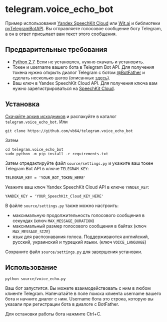 # telegram.voice_echo_bot
Пример использования [Yandex SpeechKit Cloud](https://developer.tech.yandex.ru) или [Wit.ai](https://wit.ai/) и библиотеки [pyTelegramBotAPI](https://github.com/eternnoir/pyTelegramBotAPI). Вы отправляете голосовое сообщение боту Telegram, а он в ответ присылает вам текст этого сообщения.

## Предварительные требования
* [Python 2.7](https://www.python.org/downloads/release/python-2714/). Если не установлен, нужно скачать и установить.
* Токен и username вашего бота в Telegram Bot API. Для получения токена нужно открыть диалог Telegram с ботом [@BotFather](https://t.me/botfather) и сделать несколько шагов (описанных [здесь](https://core.telegram.org/bots#6-botfather)).
* Ваш ключ в Yandex SpeechKit Cloud API. Для получения ключа вам нужно зарегистрироваться на [SpeechKit Cloud](https://developer.tech.yandex.ru).

## Установка
[Скачайте архив исходников](https://github.com/vb64/telegram.voice_echo_bot/archive/master.zip) и распакуйте в каталог `telegram.voice_echo_bot`. Или
```
git clone https://github.com/vb64/telegram.voice_echo_bot
```
Затем
```
cd telegram.voice_echo_bot
sudo python -m pip install -r requirements.txt
```
Затем отредактируйте файл `source/settings.py` и укажите ваш токен Telegram Bot API в ключе `TELEGRAM_KEY`:
```
TELEGRAM_KEY = 'YOUR_BOT_TOKEN_HERE'
```
Укажите ваш ключ Yandex SpeechKit Cloud API в ключе `YANDEX_KEY`:
```
YANDEX_KEY = 'YOUR_SpeechKit_Cloud_KEY_HERE'
```

В файле `source/settings.py` также можно настроить:
* максимальную продолжительность голосового сообщения в секундах (ключ `MAX_MESSAGE_DURATION`)
* максимальный размер голосового сообщения в байтах (ключ `MAX_MESSAGE_SIZE`)
* язык для распознавания голоса. Поддерживаются английский, русский, украинский и турецкий языки. (ключ `VOICE_LANGUAGE`)

Сохраните файл `source/settings.py` для завершения установки.

## Использование
```
python source/voice_echo.py
```
Ваш бот запустится. Вы можете взаимодействовать с ним в любом клиенте Telegram. Напечатайте в поле поиска клиента username вашего бота и начните диалог с ним. Username бота это строка, которую вы указали при регистрации бота в диалоге с BotFather.

Для остановки работы бота нажмите Ctrl+C.
